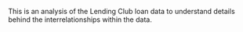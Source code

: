 This is an analysis of the Lending Club loan data to understand details behind the interrelationships within the data.